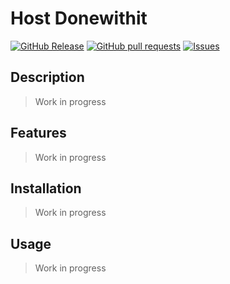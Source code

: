 # Host Donewithit
[![GitHub Release](https://img.shields.io/github/release/zjayers/host.donewithit.svg?style=flat)](https://github.com/zjayers/host.donewithit/releases)
[![GitHub pull requests](https://img.shields.io/github/issues-pr/zjayers/host.donewithit.svg?style=flat)](https://github.com/zjayers/host.donewithit/pulls)
[![Issues](https://img.shields.io/github/issues-raw/zjayers/host.donewithit.svg?maxAge=25000)](https://github.com/zjayers/host.donewithit/issues)

## Description

> Work in progress

## Features

> Work in progress

## Installation

> Work in progress

## Usage

> Work in progress
